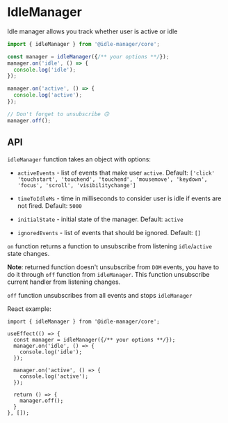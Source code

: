 # IdleManager

Idle manager allows you track whether user is active or idle

```ts
import { idleManager } from '@idle-manager/core';

const manager = idleManager({/** your options **/});
manager.on('idle', () => {
  console.log('idle');
});

manager.on('active', () => {
  console.log('active');
});

// Don't forget to unsubscribe 🙃
manager.off();
```

## API

`idleManager` function takes an object with options:

* `activeEvents` - list of events that make user `active`. Default: `['click' 'touchstart', 'touchend', 'touchend', 'mousemove', 'keydown', 'focus', 'scroll', 'visibilitychange']`

* `timeToIdleMs` - time in milliseconds to consider user is idle if events are not fired. Default: `5000`

* `initialState` - initial state of the manager. Default: `active`

* `ignoredEvents` - list of events that should be ignored. Default: `[]`

`on` function returns a function to unsubscribe from listening `idle`/`active` state changes.

**Note**: returned function doesn't unsubscribe from `DOM` events, you have to do it through `off` function from `idleManager`. This function unsubscribe current handler from listening changes.

`off` function unsubscribes from all events and stops `idleManager`

React example:

```tsx
import { idleManager } from '@idle-manager/core';

useEffect(() => {
  const manager = idleManager({/** your options **/});
  manager.on('idle', () => {
    console.log('idle');
  });

  manager.on('active', () => {
    console.log('active');
  });

  return () => {
    manager.off();
  }
}, []);
```
